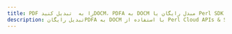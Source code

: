 ---title: PDF را به  تبدیل کنیدDOCM، PDFA به DOCM مبدل رایگان یا Perl SDKdescription: تبدیل رایگانPDFA به DOCM با استفاده از Perl Cloud APIs & SDK همچنین اسناد PDF را در Cloud ایجاد، ویرایش و رندر کنید.---